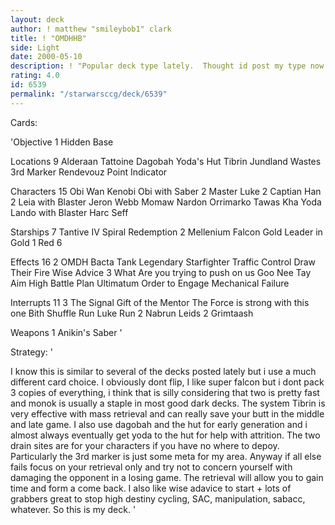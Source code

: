 ```yaml
---
layout: deck
author: ! matthew "smileybob1" clark
title: ! "OMDHHB"
side: Light
date: 2000-05-10
description: ! "Popular deck type lately.  Thought id post my type now since the new CPI objective is gonna destroy this strategy"
rating: 4.0
id: 6539
permalink: "/starwarsccg/deck/6539"
---
```

Cards: 

'Objective 1
Hidden Base

Locations 9
Alderaan
Tattoine
Dagobah
Yoda's Hut
Tibrin
Jundland Wastes
3rd Marker
Rendevouz Point
Indicator

Characters 15
Obi Wan Kenobi
Obi with Saber
2 Master Luke
2 Captian Han
2 Leia with Blaster
Jeron Webb
Momaw Nardon
Orrimarko
Tawas Kha
Yoda
Lando with Blaster
Harc Seff

Starships 7
Tantive IV
Spiral
Redemption
2 Mellenium Falcon
Gold Leader in Gold 1
Red 6

Effects 16
2 OMDH
Bacta Tank
Legendary Starfighter
Traffic Control
Draw Their Fire
Wise Advice
3 What Are you trying to push on us
Goo Nee Tay
Aim High
Battle Plan
Ultimatum
Order to Engage
Mechanical Failure

Interrupts 11
3 The Signal
Gift of the Mentor
The Force is strong with this one
Bith Shuffle
Run Luke Run
2 Nabrun Leids
2 Grimtaash

Weapons 1
Anikin's Saber '

Strategy: '

I know this is similar to several of the decks posted lately but i use a much different card choice.  I obviously dont flip, I like super falcon but i dont pack 3 copies of everything, i think that is silly considering that two is pretty fast and monok is usually a staple in most good dark decks.  The system Tibrin is very effective with mass retrieval and can really save your butt in the middle and late game.  I also use dagobah and the hut for early generation and i almost always eventually get yoda to the hut for help with attrition.  The two drain sites are for your characters if you have no where to depoy.
Particularly the 3rd marker is just some meta for my area.  Anyway if all else fails focus on your retrieval only and try not to concern yourself with damaging the opponent in a losing game.	The retrieval will allow you to gain time and form a come back.  I also like wise adavice to start + lots of grabbers great to stop high destiny cycling, SAC, manipulation, sabacc, whatever.	So this is my deck. '
